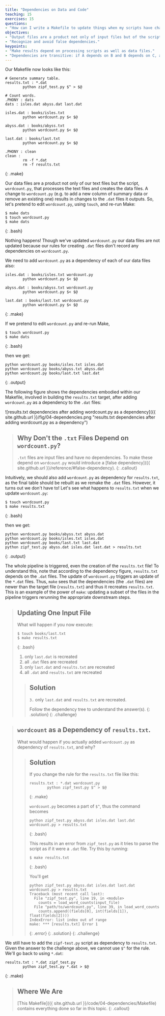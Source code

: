 ```yaml
---
title: "Dependencies on Data and Code"
teaching: 15
exercises: 15
questions:
- "How can I write a Makefile to update things when my scripts have changed rather than my input files?"
objectives:
- "Output files are a product not only of input files but of the scripts or code that created the output files."
- "Recognize and avoid false dependencies."
keypoints:
- "Make results depend on processing scripts as well as data files."
- "Dependencies are transitive: if A depends on B and B depends on C, a change to C will indirectly trigger an update to A."
---
```


Our Makefile now looks like this:

~~~
# Generate summary table.
results.txt : *.dat
        python zipf_test.py $^ > $@

# Count words.
.PHONY : dats
dats : isles.dat abyss.dat last.dat

isles.dat : books/isles.txt
        python wordcount.py $< $@

abyss.dat : books/abyss.txt
        python wordcount.py $< $@

last.dat : books/last.txt
        python wordcount.py $< $@

.PHONY : clean
clean :
        rm -f *.dat
        rm -f results.txt
~~~
{: .make}

Our data files are a product not only of our text files but the
script, `wordcount.py`, that processes the text files and creates the
data files. A change to `wordcount.py` (e.g. to add a new column of
summary data or remove an existing one) results in changes to the
`.dat` files it outputs. So, let's pretend to edit `wordcount.py`,
using `touch`, and re-run Make:

~~~
$ make dats
$ touch wordcount.py
$ make dats
~~~
{: .bash}

Nothing happens! Though we've updated `wordcount.py` our data files
are not updated because our rules for creating `.dat` files don't
record any dependencies on `wordcount.py`.

We need to add `wordcount.py` as a dependency of each of our
data files also:

~~~
isles.dat : books/isles.txt wordcount.py
        python wordcount.py $< $@

abyss.dat : books/abyss.txt wordcount.py
        python wordcount.py $< $@

last.dat : books/last.txt wordcount.py
        python wordcount.py $< $@
~~~
{: .make}

If we pretend to edit `wordcount.py` and re-run Make,

~~~
$ touch wordcount.py
$ make dats
~~~
{: .bash}

then we get:

~~~
python wordcount.py books/isles.txt isles.dat
python wordcount.py books/abyss.txt abyss.dat
python wordcount.py books/last.txt last.dat
~~~
{: .output}

The following figure shows the dependencies embodied within our
Makefile, involved in building the `results.txt` target, after adding
`wordcount.py` as a dependency to the `.dat` files:

![results.txt dependencies after adding wordcount.py as a dependency]({{ site.github.url }}/fig/04-dependencies.png "results.txt dependencies after adding wordcount.py as a dependency")

> ## Why Don't the `.txt` Files Depend on `wordcount.py`?
>
> `.txt` files are input files and have no dependencies. To make these
> depend on `wordcount.py` would introduce a [false
> dependency]({{ site.github.url }}/reference/#false-dependency).
{: .callout}

Intuitively, we should also add `wordcount.py` as dependency for
`results.txt`, as the final table should be rebuilt as we remake the
`.dat` files. However, it turns out we don't have to! Let's see what
happens to `results.txt` when we update `wordcount.py`:

~~~
$ touch wordcount.py
$ make results.txt
~~~
{: .bash}

then we get:

~~~
python wordcount.py books/abyss.txt abyss.dat
python wordcount.py books/isles.txt isles.dat
python wordcount.py books/last.txt last.dat
python zipf_test.py abyss.dat isles.dat last.dat > results.txt
~~~
{: .output}

The whole pipeline is triggered, even the creation of the
`results.txt` file! To understand this, note that according to the
dependency figure, `results.txt` depends on the `.dat` files. The
update of `wordcount.py` triggers an update of the `*.dat`
files. Thus, `make` sees that the dependencies (the `.dat` files) are
newer than the target file (`results.txt`) and thus it recreates
`results.txt`. This is an example of the power of `make`: updating a
subset of the files in the pipeline triggers rerunning the appropriate
downstream steps.

> ## Updating One Input File
>
> What will happen if you now execute:
>
> ~~~
> $ touch books/last.txt
> $ make results.txt
> ~~~
> {: .bash}
>
> 1. only `last.dat` is recreated
> 2. all `.dat` files are recreated
> 3. only `last.dat` and `results.txt` are recreated
> 4. all `.dat` and `results.txt` are recreated
>
> > ## Solution
> > `3.` only `last.dat` and `results.txt` are recreated.
> >
> > Follow the dependency tree to understand the answer(s).
> {: .solution}
{: .challenge}

> ## `wordcount` as a Dependency of `results.txt`.
>
> What would happen if you actually added `wordcount.py` as dependency of `results.txt`, and why?
>
> > ## Solution
> >
> > If you change the rule for the `results.txt` file like this:
> >
> > ~~~
> > results.txt : *.dat wordcount.py
> >         python zipf_test.py $^ > $@
> > ~~~
> > {: .make}
> >
> > `wordcount.py` becomes a part of `$^`, thus the command becomes
> >
> > ~~~
> > python zipf_test.py abyss.dat isles.dat last.dat wordcount.py > results.txt
> > ~~~
> > {: .bash}
> >
> > This results in an error from `zipf_test.py` as it tries to parse the
> > script as if it were a `.dat` file. Try this by running:
> >
> > ~~~
> > $ make results.txt
> > ~~~
> > {: .bash}
> >
> > You'll get
> >
> > ~~~
> > python zipf_test.py abyss.dat isles.dat last.dat wordcount.py > results.txt
> > Traceback (most recent call last):
> >   File "zipf_test.py", line 19, in <module>
> >     counts = load_word_counts(input_file)
> >   File "path/to/wordcount.py", line 39, in load_word_counts
> >     counts.append((fields[0], int(fields[1]), float(fields[2])))
> > IndexError: list index out of range
> > make: *** [results.txt] Error 1
> > ~~~
> > {: .error}
> {: .solution}
{: .challenge}

We still have to add the `zipf-test.py` script as dependency to
`results.txt`. Given the answer to the challenge above, we cannot use
`$^` for the rule. We'll go back to using `*.dat`:

~~~
results.txt : *.dat zipf_test.py
        python zipf_test.py *.dat > $@
~~~
{: .make}

> ## Where We Are
>
> [This Makefile]({{ site.github.url }}/code/04-dependencies/Makefile)
> contains everything done so far in this topic.
{: .callout}
